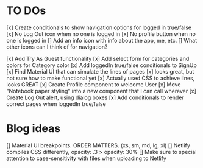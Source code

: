 # TO DOs

[x]  Create conditionals to show navigation options for logged in true/false
    [x] No Log Out icon when no one is logged in
    [x] No profile button when no one is logged in
    [] Add an info icon with info about the app, me, etc.
    [] What other icons can I think of for navigation?

[x] Add Try As Guest functionality
[x] Add select form for categories and colors for Category color
[x] Add loggedIn true/false conditionals to SignUp
[x] Find Material UI that can simulate the lines of pages
    [x] looks great, but not sure how to make functional yet
    [x] Actually used CSS to achieve lines, looks GREAT
[x] Create Profile component to welcome User
[x] Move "Notebook paper styling" into a new component that I can call wherever
[x] Create Log Out alert, using dialog boxes
[x] Add conditionals to render correct pages when loggedIn true/false

# Blog ideas

[] Material UI breakpoints. ORDER MATTERS. (xs, sm, md, lg, xl)
[] Netlify compiles CSS differently, opacity: .3 > opacity: 30%
[] Make sure to special attention to case-sensitivity with files when uploading to Netlify
